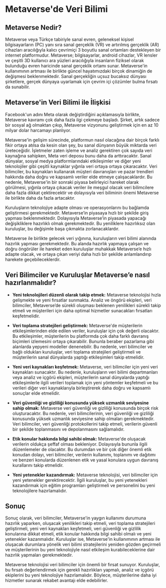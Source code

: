 # Metaverse'de Veri Bilimi

## Metaverse Nedir?

Metaverse veya Türkçe tabiriyle sanal evren, geleneksel kişisel bilgisayarların (PC) yanı sıra sanal gerçeklik (VR) ve artırılmış gerçeklik (AR) cihazları aracılığıyla kalıcı çevrimiçi 3 boyutlu sanal ortamları destekleyen bir internet platformudur. Metaverse; bilgisayarlar, android cihazlar, VR lensler ve çeşitli 3D kullanıcı ara yüzleri aracılığıyla insanların fiziksel olarak bulunduğu evren haricinde sanal gerçeklik ortamı sunar. Metaverse'in kullanımının artması ile birlikte güncel hayatımızdaki birçok dinamiğin de değişmesi beklenmektedir. Sanal gerçekliğin uçsuz bucaksız dünyası şirketlere, gerçek dünyaya uyarlamak için çevrim içi çözümler bulma fırsatı da sunabilir.

## Metaverse'in Veri Bilimi ile İlişkisi

Facebook'un adını Meta olarak değiştirdiğini açıklamasıyla birlikte, Metaverse kavramı çok daha fazla ilgi çekmeye başladı. Şirket, artık sadece bir sosyal ağ olmaktan çıkıp, Metaverse vizyonunu geliştirmek için en az 10 milyar dolar harcamayı planlıyor.

Metaverse'in gelişim sürecinde, platformun nasıl olacağına dair birçok farklı fikir ortaya atılsa da kesin olan şey, bu sanal dünyanın büyük miktarda veri üreteceğidir. İşletmeler zaten işleme ve analiz gerektiren çok sayıda veri kaynağına sahipken, Meta veri deposu bunu daha da arttıracaktır. Sanal dünyalar, sosyal medya platformlarındaki etkileşimler ve diğer yeni teknolojiler gibi çeşitli kaynaklar yığınla veri ortaya ortaya çıkaracaktır. Veri bilimciler, bu kaynakları kullanarak müşteri davranışları ve pazar trendleri hakkında daha doğru ve kapsamlı veriler elde etmeye çalışacaklardır. Bu nedenle, Metaverse'in bir sonraki piyasa belirleyici hareket olarak görülmesi, yığınla ortaya çıkacak veriler ile meşgul olacak veri bilimcilere daha fazla dikkat çektirecektir ve dolayısıyla veri biliminin önemi Metaverse ile birlikte daha da fazla artacaktır. 

Kuruluşların teknolojiye adapte olması ve operasyonlarını bu bağlamda geliştirmesi gerekmektedir. Metaverse’in piyasaya hızlı bir şekilde giriş yapması beklenmektedir. Dolayısıyla Metaverse’in piyasada yapacağı değişikliklere hazırlıklı olmak gerekmektedir. Bu yeniliklere hazırlıksız olan kuruluşlar, bu değişimle başa çıkmakta zorlanacaklardır.

Metaverse ile birlikte gelecek veri yığınına, kuruluşların veri bilimi alanında hazırlık yapması gerekmektedir. Bu alanda hazırlık yapmaya çalışan ve doğru öngörüler ile hareket eden kuruluşlar muhakkak Metaverse’e hızlı adapte olacak, ve ortaya çıkan veriyi daha hızlı bir şekilde anlamlandırıp harekete geçebileceklerdir.

## Veri Bilimciler ve Kuruluşlar Metaverse’e nasıl hazırlanmalıdır?
 
- **Yeni teknolojileri düzenli olarak takip etmek:** Metaverse teknolojisi hızla gelişmekte ve yeni fırsatlar sunmakta. Analiz ve öngörü ekipleri, veri bilimciler, Metaverse’de sürekli oluşması beklenen yenilikleri sürekli takip etmeli ve müşterileri için daha optimal hizmetler sunacakları fırsatları keşfetmelidir.

- **Veri toplama stratejileri geliştirmek:** Metaverse'de müşterilerin etkileşimlerinden elde edilen veriler, kuruluşlar için çok değerli olacaktır. Bu etkileşimler, müşterilerin bu platformda çok daha farklı davranış biçimleri izlemesini ortaya çıkarabilir. Bununla beraber pazarlama gibi alanlarda yepyeni modeller denenebilir. Bu nedenle, veri bilimciler ve bağlı oldukları kuruluşlar, veri toplama stratejileri geliştirmeli ve müşterilerin sanal dünyalarda yaptığı etkileşimleri takip etmelidir.

- **Yeni veri kaynakları keşfetmek:** Metaverse, veri bilimciler için yeni veri kaynakları sunacaktır. Bu nedenle, kuruluşların veri bilimi departmanları veya analiz ve içgörü ekipleri, müşterilerin sanal dünyalarda yaptığı etkileşimlerle ilgili verileri toplamak için yeni yöntemler keşfetmeli ve bu verileri diğer veri kaynaklarıyla birleştirerek daha doğru ve kapsamlı sonuçlar elde etmelidir.

- **Veri güvenliği ve gizliliği konusunda yüksek uzmanlık seviyesine sahip olmak:** Metaverse veri güvenliği ve gizliliği konusunda birçok risk oluşturacaktır. Bu nedenle, veri bilimcilerinin, veri güvenliği ve gizliliği konusunda yüksek uzmanlık seviyesine sahip olmaları gerekmektedir. Veri bilimciler, veri güvenliği protokollerini takip etmeli, verilerin güvenli bir şekilde toplanmasını ve depolanmasını sağlamalıdır.

- **Etik konular hakkında bilgi sahibi olmak:** Metaverse'de oluşacak verilerin oldukça şeffaf olması bekleniyor. Dolayısıyla bununla ilgili düzenlemeler de olacaktır. Bu durumdan ve bir çok diğer önemli etik konudan dolayı, veri bilimciler, verilerin kullanımı, toplanımı ve dağıtımı ve benzeri konularda düzenlenen etik ve yasal konulara uygun davranış kurallarını takip etmelidir.

- **Yeni yetenekler kazandırmak:** Metaverse teknolojisi, veri bilimciler için yeni yetenekler gerektirecektir. İlgili kuruluşlar, bu yeni yetenekleri kazandırmak için eğitim programları geliştirmeli ve personelini bu yeni teknolojilere hazırlamalıdır.


## Sonuç

Sonuç olarak, veri bilimciler, Metaverse'in yaygın kullanımı durumuna hazırlık yaparken, oluşacak yenilikleri takip etmeli, veri toplama stratejileri geliştirmeli, yeni veri kaynakları keşfetmeli, veri güvenliği ve gizlilik konularına dikkat etmeli, etik konular hakkında bilgi sahibi olmalı ve yeni yetenekler kazanmalıdır. Kuruluşlar ise, Metaverse'in kullanımının artması ile oluşacak durumlara yönelik veri bilimi stratejilerini yeniden gözden geçirmeli ve müşterilerinin bu yeni teknolojiyle nasıl etkileşim kurabileceklerine dair hazırlık yapmaları gerekmektedir. 

Metaverse teknolojisi veri bilimciler için önemli bir fırsat sunuyor. Kuruluşlar, bu fırsatı değerlendirmek için gerekli hazırlıkları yapmalı, analiz ve içgörü ekiplerini bu yeni teknolojiye hazırlamalıdır. Böylece, müşterilerine daha iyi hizmetler sunarak rekabet avantajı elde edebilirler.